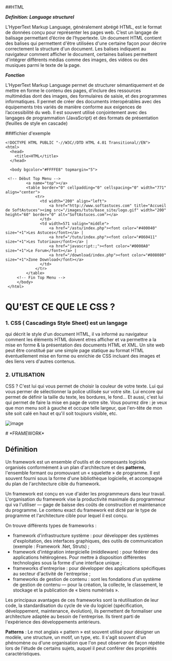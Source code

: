 <a name="html">
##HTML

**_Definition: Language structurel_**

L’HyperText Markup Language, généralement abrégé HTML, est le format de données conçu pour représenter les pages web. C’est un langage de balisage permettant d’écrire de l’hypertexte.
Un document HTML contient des balises qui permettent d'être utilisées d'une certaine façon pour décrire correctement la structure d'un document.
Les balises indiquent au navigateur comment afficher le document, certaines balises permettent d'intégrer différents médias comme des images, des vidéos ou des musiques parmi le texte de la page.

**_Fonction_**

L’HyperText Markup Language permet de structurer sémantiquement et de mettre en forme le contenu des pages, d’inclure des ressources multimédias dont des images, des formulaires de saisie, et des programmes informatiques. Il permet de créer des documents interopérables avec des équipements très variés de manière conforme aux exigences de l’accessibilité du web. Il est souvent utilisé conjointement avec des langages de programmation (JavaScript) et des formats de présentation (feuilles de style en cascade)


###fichier d'exemple

    <!DOCTYPE HTML PUBLIC "-//W3C//DTD HTML 4.01 Transitional//EN">
    <html>
      <head>
        <title>HTML</title>
      </head>

      <body bgcolor="#FFFFE8" topmargin="5">

     <!-- Début Top Menu -->
             <a name="top"></a>
             <table border="0" cellpadding="0" cellspacing="0" width="771" align="center">
                 <tr>
                   <td width="200" align="left">
                       <a href="http://www.softastuces.com" title="Accueil de SoftAstuces"><img src="/images/tuto/base_site/logo.gif" width="200" height="60" border="0" alt="SoftAstuces.com"></a>
                   </td>
                   <td width=571 valign="middle">
                       <a href="/astu/index.php"><font color="#400040" size="+1">Les Astuces</font></a> | 
                       <a href="/tuto/index.php"><font color="#860411" size="+1">Les Tutoriaux</font></a> | 
                       <a href="javascript:;"><font color="#0000A0" size="+1">Le Forum</font></a> | 
                       <a href="/download/index.php"><font color="#808080" size="+1">Zone Download</font></a>
                   </td>
                 </tr>
             </table>
         <!-- Fin Top Menu -->
         </body> 
     </html>
     
# QU'EST CE QUE LE CSS ?

### 1. CSS ( Cascadings Style Sheet)  est un langage 
qui décrit le style d'un document HTML, il va 
informé au navigateur comment les éléments HTML doivent etres afficher et va permettre a la mise en forme & la présentation des documents HTML et XML.
Un site web peut être constitué par une simple page statique au format HTML 
éventuellement mise en forme ou enrichie de CSS incluant des images et des liens vers d'autres contenus.

### 2. UTILISATION
CSS ? C'est lui qui vous permet de choisir la couleur de votre texte.
Lui qui vous permer de sélectionner la police utilisée sur votre site.
Lui encore qui permet de définir la taille du texte, les bordures, le fond...
Et aussi, c'est lui qui permet de faire la mise en page de votre site. Vous pourrez dire : je veux que mon menu
soit à gauche et occupe telle largeur, que l'en-tête de mon site soit calé en haut et qu'il soit toujours visible, etc.

   ![image](https://user.oc-static.com/files/339001_340000/339428.png)

<a name="framwork">
# *FRAMEWORK*

## Définition

Un framework est un ensemble d'outils et de composants logiciels organisés conformément à un plan d'architecture et des **patterns**, l'ensemble formant ou promouvant un « squelette » de programme. Il est souvent fourni sous la forme d'une bibliothèque logicielle, et accompagné du plan de l'architecture cible du framework.

Un framework est conçu en vue d'aider les programmeurs dans leur travail. L'organisation du framework vise la productivité maximale du programmeur qui va l'utiliser — gage de baisse des coûts de construction et maintenance du programme. Le contenu exact du framework est dicté par le type de programme et l'architecture cible pour lequel il est conçu.

On trouve différents types de frameworks :

+ framework d'infrastructure système : pour développer des systèmes d'exploitation, des interfaces graphiques, des outils de communication (exemple : Framework .Net, Struts) ;
+ framework d'intégration intergicielle (middleware) : pour fédérer des applications hétérogènes. Pour mettre à disposition différentes technologies sous la forme d'une interface unique ;
+ frameworks d'entreprise : pour développer des applications spécifiques au secteur d'activité de l'entreprise ;
+ frameworks de gestion de contenu : sont les fondations d'un système de gestion de contenu — pour la création, la collecte, le classement, le stockage et la publication de « biens numérisés ».

Les principaux avantages de ces frameworks sont la réutilisation de leur code, la standardisation du cycle de vie du logiciel (spécification, développement, maintenance, évolution), ils permettent de formaliser une architecture adaptée au besoin de l'entreprise. Ils tirent parti de l'expérience des développements antérieurs.

**Patterns** : Le mot anglais « pattern » est souvent utilisé pour désigner un modèle, une structure, un motif, un type, etc. Il s'agit souvent d'un phénomène ou d'une organisation que l'on peut observer de façon répétée lors de l'étude de certains sujets, auquel il peut conférer des propriétés caractéristiques.

